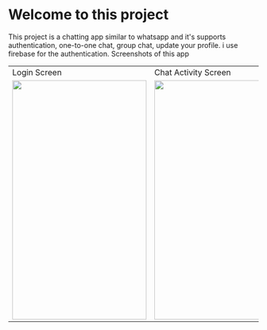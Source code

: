 <h1>Welcome to this project</h1>

This project is a chatting app similar to whatsapp and it's supports authentication, one-to-one chat, group chat, update your profile.
i use firebase for the authentication.
Screenshots of this app

<table>
  <tr>
    <td>Login Screen</td>
     <td>Chat Activity Screen</td>
     <td>Group Chat Activity Screen</td>
     <td>Settings Screen</td>
  </tr>
  <tr>
    <td><img src="https://user-images.githubusercontent.com/77438541/126645356-397cfe88-4842-4f48-a081-a81ac525caa7.png" width=270 height=480></td>
    <td><img src="https://user-images.githubusercontent.com/77438541/126986809-67253c9e-6d12-430d-83af-cd406b188802.png" width=270 height=480></td>
    <td><img src="https://user-images.githubusercontent.com/77438541/126645522-e8fa0872-b94d-4f81-a3c4-f0b6bd4f2031.png" width=270 height=480></td>
     <td><img src="https://user-images.githubusercontent.com/77438541/126645522-e8fa0872-b94d-4f81-a3c4-f0b6bd4f2031.png" width=270 height=480></td>
  </tr>
 </table>

